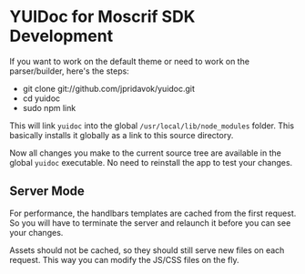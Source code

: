 YUIDoc for Moscrif SDK Development
==================================

If you want to work on the default theme or need to work on the parser/builder, here's the steps:

   * git clone git://github.com/jpridavok/yuidoc.git
   * cd yuidoc
   * sudo npm link

This will link `yuidoc` into the global `/usr/local/lib/node_modules` folder.
    This basically installs it globally as a link to this source directory.

Now all changes you make to the current source tree are available in the global `yuidoc` executable.
No need to reinstall the app to test your changes.

Server Mode
-----------

For performance, the handlbars templates are cached from the first request. So you will have to 
terminate the server and relaunch it before you can see your changes.

Assets should not be cached, so they should still serve new files on each request. This way you can
modify the JS/CSS files on the fly.
